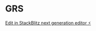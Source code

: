 # GRS

[Edit in StackBlitz next generation editor ⚡️](https://stackblitz.com/~/github.com/wm71mmcx/GRS)
